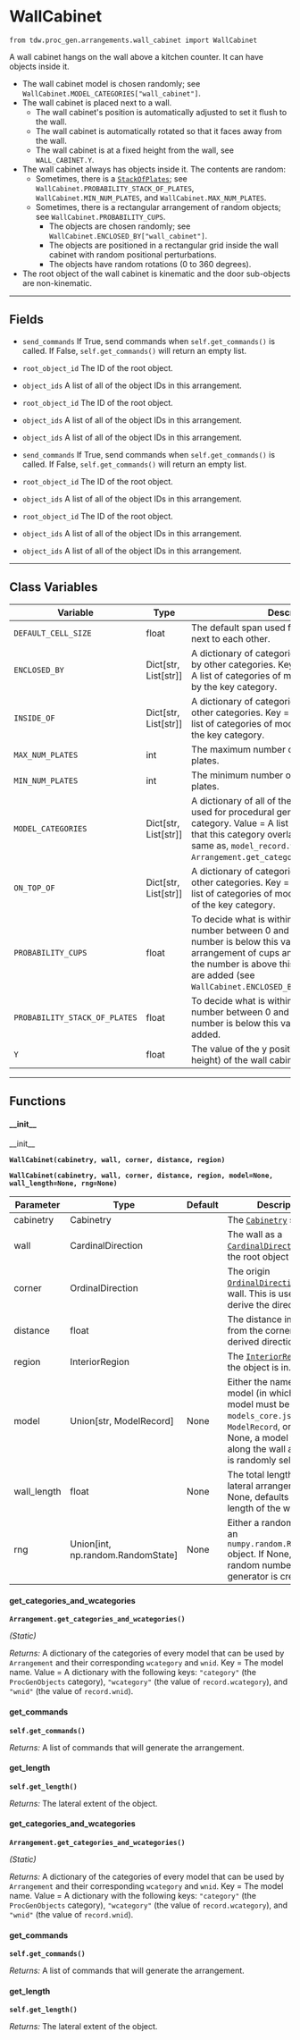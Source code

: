 # WallCabinet

`from tdw.proc_gen.arrangements.wall_cabinet import WallCabinet`

A wall cabinet hangs on the wall above a kitchen counter. It can have objects inside it.

- The wall cabinet model is chosen randomly; see `WallCabinet.MODEL_CATEGORIES["wall_cabinet"]`.
- The wall cabinet is placed next to a wall.
  - The wall cabinet's position is automatically adjusted to set it flush to the wall.
  - The wall cabinet is automatically rotated so that it faces away from the wall.
  - The wall cabinet is at a fixed height from the wall, see `WALL_CABINET.Y`.
- The wall cabinet always has objects inside it. The contents are random:
  - Sometimes, there is a [`StackOfPlates`](stack_of_plates.md); see `WallCabinet.PROBABILITY_STACK_OF_PLATES`, `WallCabinet.MIN_NUM_PLATES`, and `WallCabinet.MAX_NUM_PLATES`.
  - Sometimes, there is a rectangular arrangement of random objects; see `WallCabinet.PROBABILITY_CUPS`.
    - The objects are chosen randomly; see `WallCabinet.ENCLOSED_BY["wall_cabinet"]`.
    - The objects are positioned in a rectangular grid inside the wall cabinet with random positional perturbations.
    - The objects have random rotations (0 to 360 degrees).
- The root object of the wall cabinet is kinematic and the door sub-objects are non-kinematic.

***

## Fields

- `send_commands` If True, send commands when `self.get_commands()` is called. If False, `self.get_commands()` will return an empty list.

- `root_object_id` The ID of the root object.

- `object_ids` A list of all of the object IDs in this arrangement.

- `root_object_id` The ID of the root object.

- `object_ids` A list of all of the object IDs in this arrangement.

- `object_ids` A list of all of the object IDs in this arrangement.

- `send_commands` If True, send commands when `self.get_commands()` is called. If False, `self.get_commands()` will return an empty list.

- `root_object_id` The ID of the root object.

- `object_ids` A list of all of the object IDs in this arrangement.

- `root_object_id` The ID of the root object.

- `object_ids` A list of all of the object IDs in this arrangement.

- `object_ids` A list of all of the object IDs in this arrangement.

***

## Class Variables

| Variable | Type | Description | Value |
| --- | --- | --- | --- |
| `DEFAULT_CELL_SIZE` | float | The default span used for arranging objects next to each other. | `0.6096` |
| `ENCLOSED_BY` | Dict[str, List[str]] | A dictionary of categories that can be enclosed by other categories. Key = A category. Value = A list of categories of models that can enclosed by the key category. | `loads(Path(resource_filename(__name__, "data/enclosed_by.json")).read_text())` |
| `INSIDE_OF` | Dict[str, List[str]] | A dictionary of categories that can be inside of other categories. Key = A category. Value = A list of categories of models that can inside of the key category. | `loads(Path(resource_filename(__name__, "data/inside_of.json")).read_text())` |
| `MAX_NUM_PLATES` | int | The maximum number of plates in a stack of plates. | `8` |
| `MIN_NUM_PLATES` | int | The minimum number of plates in a stack of plates. | `3` |
| `MODEL_CATEGORIES` | Dict[str, List[str]] | A dictionary of all of the models that may be used for procedural generation. Key = The category. Value = A list of model names. Note that this category overlaps with, but is not the same as, `model_record.wcategory`; see: `Arrangement.get_categories_and_wcategories()`. | `loads(Path(resource_filename(__name__, "data/models.json")).read_text())` |
| `ON_TOP_OF` | Dict[str, List[str]] | A dictionary of categories that can be on top of other categories. Key = A category. Value = A list of categories of models that can be on top of the key category. | `loads(Path(resource_filename(__name__, "data/on_top_of.json")).read_text())` |
| `PROBABILITY_CUPS` | float | To decide what is within the cabinet, a random number between 0 and 1 is generated. If the number is below this value, a rectangular arrangement of cups and glasses is added. If the number is above this value, random objects are added (see `WallCabinet.ENCLOSED_BY["wall_cabinet"]`). | `0.66` |
| `PROBABILITY_STACK_OF_PLATES` | float | To decide what is within the cabinet, a random number between 0 and 1 is generated. If the number is below this value, a [`StackOfPlates`](stack_of_plates.md) is added. | `0.33` |
| `Y` | float | The value of the y positional coordinate (the height) of the wall cabinet. | `1.289581` |

***

## Functions

#### \_\_init\_\_

\_\_init\_\_

**`WallCabinet(cabinetry, wall, corner, distance, region)`**

**`WallCabinet(cabinetry, wall, corner, distance, region, model=None, wall_length=None, rng=None)`**

| Parameter | Type | Default | Description |
| --- | --- | --- | --- |
| cabinetry |  Cabinetry |  | The [`Cabinetry`](cabinetry/cabinetry.md) set. |
| wall |  CardinalDirection |  | The wall as a [`CardinalDirection`](../../cardinal_direction.md) that the root object is next to. |
| corner |  OrdinalDirection |  | The origin [`OrdinalDirection`](../../ordinal_direction.md) of this wall. This is used to derive the direction. |
| distance |  float |  | The distance in meters from the corner along the derived direction. |
| region |  InteriorRegion |  | The [`InteriorRegion`](../../scene_data/interior_region.md) that the object is in. |
| model |  Union[str, ModelRecord] | None | Either the name of the model (in which case the model must be in `models_core.json`), or a `ModelRecord`, or None. If None, a model that fits along the wall at `distance` is randomly selected. |
| wall_length |  float  | None | The total length of the lateral arrangement. If None, defaults to the length of the wall. |
| rng |  Union[int, np.random.RandomState] | None | Either a random seed or an `numpy.random.RandomState` object. If None, a new random number generator is created. |

#### get_categories_and_wcategories

**`Arrangement.get_categories_and_wcategories()`**

_(Static)_

_Returns:_  A dictionary of the categories of every model that can be used by `Arrangement` and their corresponding `wcategory` and `wnid`. Key = The model name. Value = A dictionary with the following keys: `"category"` (the `ProcGenObjects` category), `"wcategory"` (the value of `record.wcategory`), and `"wnid"` (the value of `record.wnid`).

#### get_commands

**`self.get_commands()`**

_Returns:_  A list of commands that will generate the arrangement.

#### get_length

**`self.get_length()`**

_Returns:_  The lateral extent of the object.

#### get_categories_and_wcategories

**`Arrangement.get_categories_and_wcategories()`**

_(Static)_

_Returns:_  A dictionary of the categories of every model that can be used by `Arrangement` and their corresponding `wcategory` and `wnid`. Key = The model name. Value = A dictionary with the following keys: `"category"` (the `ProcGenObjects` category), `"wcategory"` (the value of `record.wcategory`), and `"wnid"` (the value of `record.wnid`).

#### get_commands

**`self.get_commands()`**

_Returns:_  A list of commands that will generate the arrangement.

#### get_length

**`self.get_length()`**

_Returns:_  The lateral extent of the object.